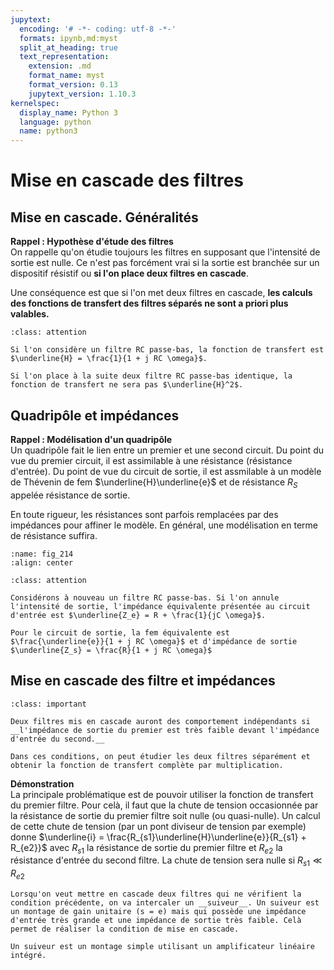 ```yaml
---
jupytext:
  encoding: '# -*- coding: utf-8 -*-'
  formats: ipynb,md:myst
  split_at_heading: true
  text_representation:
    extension: .md
    format_name: myst
    format_version: 0.13
    jupytext_version: 1.10.3
kernelspec:
  display_name: Python 3
  language: python
  name: python3
---
```

# Mise en cascade des filtres

## Mise en cascade. Généralités

__Rappel : Hypothèse d'étude des filtres__  
On rappelle qu'on étudie toujours les filtres en supposant que l'intensité de sortie est nulle. Ce n'est pas forcément vrai si la sortie est branchée sur un dispositif résistif ou __si l'on place deux filtres en cascade__.

Une conséquence est que si l'on met deux filtres en cascade, __les calculs des fonctions de transfert des filtres séparés ne sont a priori plus valables.__


````{admonition} Exercice 
:class: attention

Si l'on considère un filtre RC passe-bas, la fonction de transfert est $\underline{H} = \frac{1}{1 + j RC \omega}$.

Si l'on place à la suite deux filtre RC passe-bas identique, la fonction de transfert ne sera pas $\underline{H}^2$.

````

## Quadripôle et impédances

__Rappel : Modélisation d'un quadripôle__  
Un quadripôle fait le lien entre un premier et une second circuit. Du point du vue du premier circuit, il est assimilable à une résistance (résistance d'entrée). Du point de vue du circuit de sortie, il est assmilable à un modèle de Thévenin de fem $\underline{H}\underline{e}$ et de résistance $R_S$ appelée résistance de sortie.

En toute rigueur, les résistances sont parfois remplacées par des impédances pour affiner le modèle. En général, une modélisation en terme de résistance suffira.

```{figure} ./images/elec_quadripole_model.jpg
:name: fig_214
:align: center

```


````{admonition} Exercice 
:class: attention

Considérons à nouveau un filtre RC passe-bas. Si l'on annule l'intensité de sortie, l'impédance équivalente présentée au circuit d'entrée est $\underline{Z_e} = R + \frac{1}{jC \omega}$.

Pour le circuit de sortie, la fem équivalente est $\frac{\underline{e}}{1 + j RC \omega}$ et d'impédance de sortie $\underline{Z_s} = \frac{R}{1 + j RC \omega}$

````

## Mise en cascade des filtre et impédances

````{admonition} Fondamental : Mise en cascade
:class: important

Deux filtres mis en cascade auront des comportement indépendants si __l'impédance de sortie du premier est très faible devant l'impédance d'entrée du second.__

Dans ces conditions, on peut étudier les deux filtres séparément et obtenir la fonction de transfert complète par multiplication.

````


__Démonstration__  
La principale problématique est de pouvoir utiliser la fonction de transfert du premier filtre. Pour celà, il faut que la chute de tension occasionnée par la résistance de sortie du premier filtre soit nulle (ou quasi-nulle). Un calcul de cette chute de tension (par un pont diviseur de tension par exemple) donne $\underline{i} = \frac{R_{s1}\underline{H}\underline{e}}{R_{s1} + R_{e2}}$ avec $R_{s1}$ la résistance de sortie du premier filtre et $R_{e2}$ la résistance d'entrée du second filtre. La chute de tension sera nulle si $R_{s1} \ll R_{e2}$


````{dropdown} Mise en pratique: utilisation d'un suiveur.
Lorsqu'on veut mettre en cascade deux filtres qui ne vérifient la condition précédente, on va intercaler un __suiveur__. Un suiveur est un montage de gain unitaire (s = e) mais qui possède une impédance d'entrée très grande et une impédance de sortie très faible. Celà permet de réaliser la condition de mise en cascade.

Un suiveur est un montage simple utilisant un amplificateur linéaire intégré.

````

